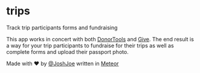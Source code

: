 # trips
Track trip participants forms and fundraising

This app works in concert with both <a href="https://donortools.com">DonorTools</a> and <a href="http://c316.github.io/give/">Give</a>.
The end result is a way for your trip participants to fundraise for their trips as well as complete forms and upload their passport photo.

Made with &hearts; by <a href="https://twitter.com/joshjoe">@JoshJoe</a>
written in <a href="https://meteor.com">Meteor</a>
